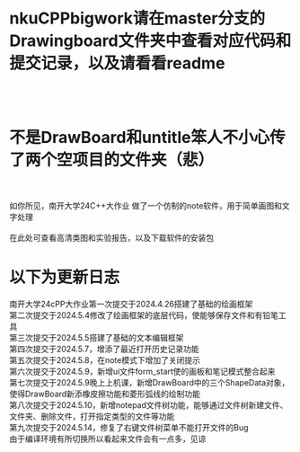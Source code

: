 # nkuCPPbigwork请在master分支的Drawingboard文件夹中查看对应代码和提交记录，以及请看看readme
<br/>
<br/>

# 不是DrawBoard和untitle笨人不小心传了两个空项目的文件夹（悲）
<br/>
<br/>
如你所见，南开大学24C++大作业 做了一个仿制的note软件，用于简单画图和文字处理 <br/>
<br/>
在此处可查看高清类图和实验报告，以及下载软件的安装包
<br/>


# 以下为更新日志
南开大学24cPP大作业第一次提交于2024.4.26搭建了基础的绘画框架<br/>
第二次提交于2024.5.4修改了绘画框架的底层代码，使能够保存文件和有铅笔工具<br/>
第三次提交于2024.5.5搭建了基础的文本编辑框架<br/>
第四次提交于2024.5.7，增添了最近打开历史记录功能<br/>
第五次提交于2024.5.8，在note模式下增加了关闭提示<br/>
第六次提交于2024.5.9，新增ui文件form_start使的画板和笔记模式整合起来<br/>
第七次提交于2024.5.9晚上上机课，新增DrawBoard中的三个ShapeData对象，使得DrawBoard新添橡皮擦功能和菱形弧线的绘制功能<br/>
第八次提交于2024.5.10，新增notepad文件树功能，能够通过文件树新建文件、文件夹、删除文件，打开指定类型的文件等功能<br/>
第九次提交于2024.5.14，修复了右键文件树菜单不能打开文件的Bug<br/>
由于编译环境有所切换所以看起来文件会有一点多，见谅
